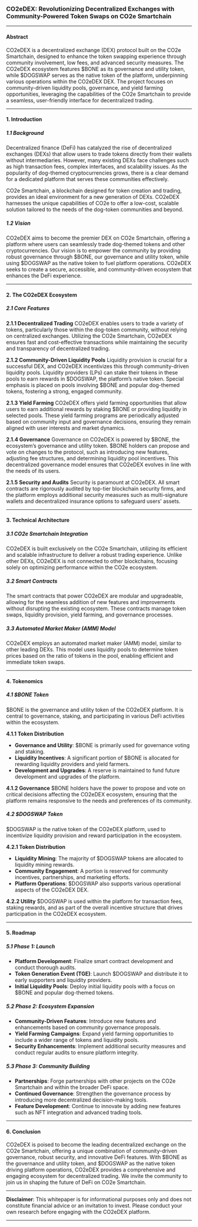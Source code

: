 ### CO2eDEX: Revolutionizing Decentralized Exchanges with Community-Powered Token Swaps on CO2e Smartchain

---

#### **Abstract**

CO2eDEX is a decentralized exchange (DEX) protocol built on the CO2e Smartchain, designed to enhance the token swapping experience through community involvement, low fees, and advanced security measures. The CO2eDEX ecosystem features $BONE as its governance and utility token, while $DOGSWAP serves as the native token of the platform, underpinning various operations within the CO2eDEX DEX. The project focuses on community-driven liquidity pools, governance, and yield farming opportunities, leveraging the capabilities of the CO2e Smartchain to provide a seamless, user-friendly interface for decentralized trading.

---

#### **1. Introduction**

##### **1.1 Background**

Decentralized finance (DeFi) has catalyzed the rise of decentralized exchanges (DEXs) that allow users to trade tokens directly from their wallets without intermediaries. However, many existing DEXs face challenges such as high transaction fees, complex interfaces, and scalability issues. As the popularity of dog-themed cryptocurrencies grows, there is a clear demand for a dedicated platform that serves these communities effectively.

CO2e Smartchain, a blockchain designed for token creation and trading, provides an ideal environment for a new generation of DEXs. CO2eDEX harnesses the unique capabilities of CO2e to offer a low-cost, scalable solution tailored to the needs of the dog-token communities and beyond.

##### **1.2 Vision**

CO2eDEX aims to become the premier DEX on CO2e Smartchain, offering a platform where users can seamlessly trade dog-themed tokens and other cryptocurrencies. Our vision is to empower the community by providing robust governance through $BONE, our governance and utility token, while using $DOGSWAP as the native token to fuel platform operations. CO2eDEX seeks to create a secure, accessible, and community-driven ecosystem that enhances the DeFi experience.

---

#### **2. The CO2eDEX Ecosystem**

##### **2.1 Core Features**

**2.1.1 Decentralized Trading**
CO2eDEX enables users to trade a variety of tokens, particularly those within the dog-token community, without relying on centralized exchanges. Utilizing the CO2e Smartchain, CO2eDEX ensures fast and cost-effective transactions while maintaining the security and transparency of decentralized trading.

**2.1.2 Community-Driven Liquidity Pools**
Liquidity provision is crucial for a successful DEX, and CO2eDEX incentivizes this through community-driven liquidity pools. Liquidity providers (LPs) can stake their tokens in these pools to earn rewards in $DOGSWAP, the platform’s native token. Special emphasis is placed on pools involving $BONE and popular dog-themed tokens, fostering a strong, engaged community.

**2.1.3 Yield Farming**
CO2eDEX offers yield farming opportunities that allow users to earn additional rewards by staking $BONE or providing liquidity in selected pools. These yield farming programs are periodically adjusted based on community input and governance decisions, ensuring they remain aligned with user interests and market dynamics.

**2.1.4 Governance**
Governance on CO2eDEX is powered by $BONE, the ecosystem’s governance and utility token. $BONE holders can propose and vote on changes to the protocol, such as introducing new features, adjusting fee structures, and determining liquidity pool incentives. This decentralized governance model ensures that CO2eDEX evolves in line with the needs of its users.

**2.1.5 Security and Audits**
Security is paramount at CO2eDEX. All smart contracts are rigorously audited by top-tier blockchain security firms, and the platform employs additional security measures such as multi-signature wallets and decentralized insurance options to safeguard users' assets.

---

#### **3. Technical Architecture**

##### **3.1 CO2e Smartchain Integration**
CO2eDEX is built exclusively on the CO2e Smartchain, utilizing its efficient and scalable infrastructure to deliver a robust trading experience. Unlike other DEXs, CO2eDEX is not connected to other blockchains, focusing solely on optimizing performance within the CO2e ecosystem.

##### **3.2 Smart Contracts**
The smart contracts that power CO2eDEX are modular and upgradeable, allowing for the seamless addition of new features and improvements without disrupting the existing ecosystem. These contracts manage token swaps, liquidity provision, yield farming, and governance processes.

##### **3.3 Automated Market Maker (AMM) Model**
CO2eDEX employs an automated market maker (AMM) model, similar to other leading DEXs. This model uses liquidity pools to determine token prices based on the ratio of tokens in the pool, enabling efficient and immediate token swaps.

---

#### **4. Tokenomics**

##### **4.1 $BONE Token**
$BONE is the governance and utility token of the CO2eDEX platform. It is central to governance, staking, and participating in various DeFi activities within the ecosystem.

**4.1.1 Token Distribution**
- **Governance and Utility**: $BONE is primarily used for governance voting and staking.
- **Liquidity Incentives**: A significant portion of $BONE is allocated for rewarding liquidity providers and yield farmers.
- **Development and Upgrades**: A reserve is maintained to fund future development and upgrades of the platform.

**4.1.2 Governance**
$BONE holders have the power to propose and vote on critical decisions affecting the CO2eDEX ecosystem, ensuring that the platform remains responsive to the needs and preferences of its community.

##### **4.2 $DOGSWAP Token**
$DOGSWAP is the native token of the CO2eDEX platform, used to incentivize liquidity provision and reward participation in the ecosystem.

**4.2.1 Token Distribution**
- **Liquidity Mining**: The majority of $DOGSWAP tokens are allocated to liquidity mining rewards.
- **Community Engagement**: A portion is reserved for community incentives, partnerships, and marketing efforts.
- **Platform Operations**: $DOGSWAP also supports various operational aspects of the CO2eDEX DEX.

**4.2.2 Utility**
$DOGSWAP is used within the platform for transaction fees, staking rewards, and as part of the overall incentive structure that drives participation in the CO2eDEX ecosystem.

---

#### **5. Roadmap**

##### **5.1 Phase 1: Launch**
- **Platform Development**: Finalize smart contract development and conduct thorough audits.
- **Token Generation Event (TGE)**: Launch $DOGSWAP and distribute it to early supporters and liquidity providers.
- **Initial Liquidity Pools**: Deploy initial liquidity pools with a focus on $BONE and popular dog-themed tokens.

##### **5.2 Phase 2: Ecosystem Expansion**
- **Community-Driven Features**: Introduce new features and enhancements based on community governance proposals.
- **Yield Farming Campaigns**: Expand yield farming opportunities to include a wider range of tokens and liquidity pools.
- **Security Enhancements**: Implement additional security measures and conduct regular audits to ensure platform integrity.

##### **5.3 Phase 3: Community Building**
- **Partnerships**: Forge partnerships with other projects on the CO2e Smartchain and within the broader DeFi space.
- **Continued Governance**: Strengthen the governance process by introducing more decentralized decision-making tools.
- **Feature Development**: Continue to innovate by adding new features such as NFT integration and advanced trading tools.

---

#### **6. Conclusion**

CO2eDEX is poised to become the leading decentralized exchange on the CO2e Smartchain, offering a unique combination of community-driven governance, robust security, and innovative DeFi features. With $BONE as the governance and utility token, and $DOGSWAP as the native token driving platform operations, CO2eDEX provides a comprehensive and engaging ecosystem for decentralized trading. We invite the community to join us in shaping the future of DeFi on CO2e Smartchain.

---

**Disclaimer**: This whitepaper is for informational purposes only and does not constitute financial advice or an invitation to invest. Please conduct your own research before engaging with the CO2eDEX platform.

--- 

